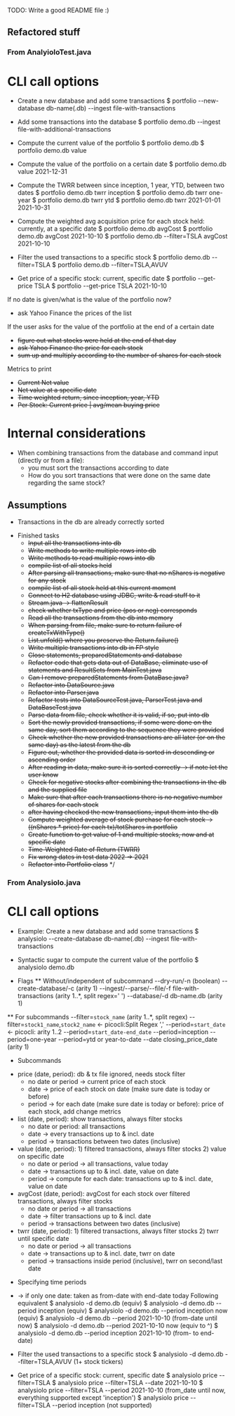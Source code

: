TODO: Write a good README file :)

## Refactored stuff

### From AnalyioloTest.java
# CLI call options
* Create a new database and add some transactions
  $ portfolio --new-database db-name(.db) --ingest file-with-transactions

* Add some transactions into the database
  $ portfolio demo.db --ingest file-with-additional-transactions

* Compute the current value of the portfolio
  $ portfolio demo.db
  $ portfolio demo.db value

* Compute the value of the portfolio on a certain date
  $ portfolio demo.db value 2021-12-31

* Compute the TWRR between since inception, 1 year, YTD, between two dates
  $ portfolio demo.db twrr inception
  $ portfolio demo.db twrr one-year
  $ portfolio demo.db twrr ytd
  $ portfolio demo.db twrr 2021-01-01 2021-10-31

* Compute the weighted avg acquisition price for each stock held: currently, at a specific date
  $ portfolio demo.db avgCost
  $ portfolio demo.db avgCost 2021-10-10
  $ portfolio demo.db --filter=TSLA avgCost 2021-10-10

* Filter the used transactions to a specific stock
  $ portfolio demo.db --filter=TSLA
  $ portfolio demo.db --filter=TSLA,AVUV

* Get price of a specific stock: current, specific date
  $ portfolio --get-price TSLA
  $ portfolio --get-price TSLA 2021-10-10

If no date is given/what is the value of the portfolio now?
- ask Yahoo Finance the prices of the list

If the user asks for the value of the portfolio at the end of a certain date
- ~~figure out what stocks were held at the end of that day~~
- ~~ask Yahoo Finance the price for each stock~~
- ~~sum up and multiply according to the number of shares for each stock~~

Metrics to print
- ~~Current Net value~~
- ~~Net value at a specific date~~
- ~~Time weighted return, since inception, year, YTD~~
- ~~Per Stock: Current price | avg/mean buying price~~

# Internal considerations
- When combining transactions from the database and command input (directly or from a file):
    - you must sort the transactions according to date
    - How do you sort transactions that were done on the same date regarding the same stock?

## Assumptions
- Transactions in the db are already correctly sorted

* Finished tasks
    - ~~Input all the transactions into db~~
    - ~~Write methods to write multiple rows into db~~
    - ~~Write methods to read multiple rows into db~~
    - ~~compile list of all stocks held~~
    - ~~After parsing all transactions, make sure that no nShares is negative for any stock~~
    - ~~compile list of all stock held at this current moment~~
    - ~~Connect to H2 database using JDBC, write & read stuff to it~~
    - ~~Stream.java -> flattenResult~~
    - ~~check whether txType and price (pos or neg) corresponds~~
    - ~~Read all the transactions from the db into memory~~
    - ~~When parsing from file, make sure to return failure of createTxWithType()~~
    - ~~List.unfold() where you preserve the Return.failure()~~
    - ~~Write multiple transactions into db in FP style~~
    - ~~Close statements, preparedStatements and database~~
    - ~~Refactor code that gets data out of DataBase, eliminate use of statements and ResultSets
      from MainTest.java~~
    - ~~Can I remove preparedStatements from DataBase.java?~~
    - ~~Refactor into DataSource.java~~
    - ~~Refactor into Parser.java~~
    - ~~Refactor tests into DataSourceTest.java, ParserTest.java and DataBaseTest.java~~
    - ~~Parse data from file, check whether it is valid, if so, put into db~~
    - ~~Sort the newly provided transactions, if some were done on the same day, sort them according to
      the sequence they were provided~~
    - ~~Check whether the new provided transactions are all later (or on the same day) as the latest from
      the db~~
    - ~~Figure out, whether the provided data is sorted in descending or ascending order~~
    - ~~After reading in data, make sure it is sorted correctly -> if note let the user know~~
    - ~~Check for negative stocks after combining the transactions in the db and the supplied file~~
    - ~~Make sure that after each transactions there is no negative number of shares for each stock~~
    - ~~after having checked the new transactions, input them into the db~~
    - ~~Compute weighted average of stock purchase for each stock
      -> ((nShares * price) for each tx)/totShares in portfolio~~
    - ~~Create function to get value of 1 and multiple stocks, now and at specific date~~
    - ~~Time-Weighted Rate of Return (TWRR)~~
    - ~~Fix wrong dates in test data 2022 -> 2021~~
    - ~~Refactor into Portfolio class~~
      */

### From Analysiolo.java
# CLI call options
* Example: Create a new database and add some transactions
  $ analysiolo --create-database db-name(.db) --ingest file-with-transactions

* Syntactic sugar to compute the current value of the portfolio
  $ analysiolo demo.db

* Flags
  ** Without/independent of subcommand
  --dry-run/-n (boolean)
  --create-database/-c (arity 1)
  --ingest/--parse/--file/-f file-with-transactions (arity 1..*, split regex=' ')
  --database/-d db-name.db (arity 1)

** For subcommands
--filter=`stock_name` (arity 1..*, split regex)
--filter=`stock1_name`,`stock2_name` <- picocli:Split Regex ','
--period=`start_date` <- picocli: arity 1..2
--period=`start_date-end_date`
--period=inception
--period=one-year
--period=ytd or year-to-date
--date closing_price_date (arity 1)

* Subcommands
- price (date, period): db & tx file ignored, needs stock filter
    - no date or period -> current price of each stock
    - date -> price of each stock on date (make sure date is today or before)
    - period -> for each date (make sure date is today or before): price of each stock, add change metrics
- list (date, period): show transactions, always filter stocks
    - no date or period: all transactions
    - date -> every transactions up to & incl. date
    - period -> transactions between two dates (inclusive)
- value (date, period): 1) filtered transactions, always filter stocks 2) value on specific date
    - no date or period -> all transactions, value today
    - date -> transactions up to & incl. date, value on date
    - period -> compute for each date: transactions up to & incl. date, value on date
- avgCost (date, period): avgCost for each stock over filtered transactions, always filter stocks
    - no date or period -> all transactions
    - date -> filter transactions up to & incl. date
    - period -> transactions between two dates (inclusive)
- twrr (date, period): 1) filtered transactions, always filter stocks 2) twrr until specific date
    - no date or period -> all transactions
    - date -> transactions up to & incl. date, twrr on date
    - period -> transactions inside period (inclusive), twrr on second/last date

* Specifying time periods
* -> if only one date: taken as from-date with end-date today
  Following equivalent
  $ analysiolo <subcommand> -d demo.db (equiv)
  $ analysiolo <subcommand> -d demo.db --period inception (equiv)
  $ analysiolo <subcommand> -d demo.db --period inception now (equiv)
  $ analysiolo <subcommand> -d demo.db --period 2021-10-10 (from-date until now)
  $ analysiolo <subcommand> -d demo.db --period 2021-10-10 now (equiv to ^)
  $ analysiolo <subcommand> -d demo.db --period inception 2021-10-10 (from- to end-date)

* Filter the used transactions to a specific stock
  $ analysiolo <subcommand> -d demo.db --filter=TSLA,AVUV (1+ stock tickers)

* Get price of a specific stock: current, specific date
  $ analysiolo price --filter=TSLA
  $ analysiolo price --filter=TSLA --date 2021-10-10
  $ analysiolo price --filter=TSLA --period 2021-10-10 (from_date until now, everything supported except 'inception')
  $ analysiolo price --filter=TSLA --period inception (not supported)